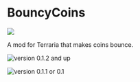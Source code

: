 # BouncyCoins
![](https://travis-ci.org/Jofairden/BouncyCoins.svg "")

A mod for Terraria that makes coins bounce.

![version 0.1.2 and up](https://cdn.discordapp.com/attachments/103110554649894912/236164979936591872/unevenbounce_nearperfect.gif "version 0.1.2 and up")

![version 0.1.1 or 0.1](https://cdn.discordapp.com/attachments/103110554649894912/235742734076346368/Animation.gif "version 0.1.1 or 0.1")
